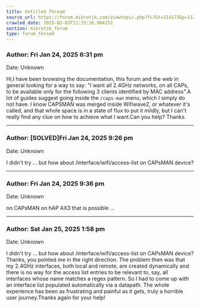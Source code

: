 ```yaml
---
title: Untitled Thread
source_url: https://forum.mikrotik.com/viewtopic.php?f=7&t=214173&p=1121523#p1121523
crawled_date: 2025-02-03T11:33:26.904152
section: mikrotik_forum
type: forum_thread
---
```


### Author: Fri Jan 24, 2025 6:31 pm
Date: Unknown

Hi,I have been browsing the documentation, this forum and the web in general looking for a way to say: "I want all 2.4GHz networks, on all CAPs, to be available only for the following 3 clients identified by MAC address".A lot of guides suggest going inside the `/caps-man` menu, which I simply do not have. I know CAPSMAN was merged inside Wifiwave2, or whatever it's called, and that whole space is in a state of flux to put it mildly, but I can't really find any clue on how to achieve what I want.Can you help? Thanks.


---
### Author: [SOLVED]Fri Jan 24, 2025 9:26 pm
Date: Unknown

I didn't try ... but how about /interface/wifi/access-list on CAPsMAN device?


---
### Author: Fri Jan 24, 2025 9:36 pm
Date: Unknown

on CAPsMAN on hAP AX3 that is possible ...


---
### Author: Sat Jan 25, 2025 1:58 pm
Date: Unknown

I didn't try ... but how about /interface/wifi/access-list on CAPsMAN device?Thanks, you pointed me in the right direction. The problem then was that my 2.4GHz interfaces, both local and remote, are created dynamically and there is no way for the access list entries to be relevant to, say, all interfaces whose name matches a regex pattern. So I had to come up with an interface list populated automatically via a datapath. The whole experience has been as frustrating and painful as it gets, truly a horrible user journey.Thanks again for your help!

